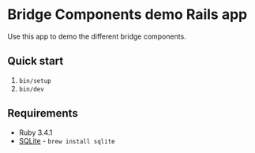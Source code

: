 # Bridge Components demo Rails app

Use this app to demo the different bridge components.

## Quick start

1. `bin/setup`
1. `bin/dev`

## Requirements

* Ruby 3.4.1
* [SQLite](https://www.sqlite.org/index.html) - `brew install sqlite`
